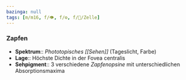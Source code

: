 ```yaml
---
bazinga: null
tags: [m/m16, f/👁️, f/⚙️, f/🔬/Zelle]
---
```

### Zapfen
- **Spektrum**:: *Phototopisches [[Sehen]]* (Tageslicht, Farbe)
- **Lage**:: Höchste Dichte in der Fovea centralis
- **Sehpigment**:: 3 verschiedene *Zapfenopsine* mit unterschiedlichen Absorptionsmaxima